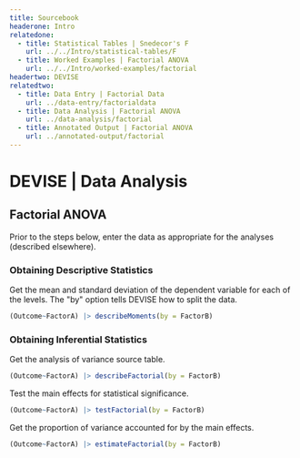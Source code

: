 ```yaml
---
title: Sourcebook
headerone: Intro
relatedone:
  - title: Statistical Tables | Snedecor's F
    url: ../../Intro/statistical-tables/F
  - title: Worked Examples | Factorial ANOVA
    url: ../../Intro/worked-examples/factorial
headertwo: DEVISE
relatedtwo:
  - title: Data Entry | Factorial Data
    url: ../data-entry/factorialdata
  - title: Data Analysis | Factorial ANOVA
    url: ../data-analysis/factorial
  - title: Annotated Output | Factorial ANOVA
    url: ../annotated-output/factorial
---
```


# DEVISE | Data Analysis

## Factorial ANOVA

Prior to the steps below, enter the data as appropriate for the analyses (described elsewhere).

### Obtaining Descriptive Statistics

Get the mean and standard deviation of the dependent variable for each of the levels. The "by" option tells DEVISE how to split the data.

```r
(Outcome~FactorA) |> describeMoments(by = FactorB)
```

### Obtaining Inferential Statistics

Get the analysis of variance source table.

```r
(Outcome~FactorA) |> describeFactorial(by = FactorB)
```

Test the main effects for statistical significance.

```r
(Outcome~FactorA) |> testFactorial(by = FactorB)
```

Get the proportion of variance accounted for by the main effects.

```r
(Outcome~FactorA) |> estimateFactorial(by = FactorB)
```
